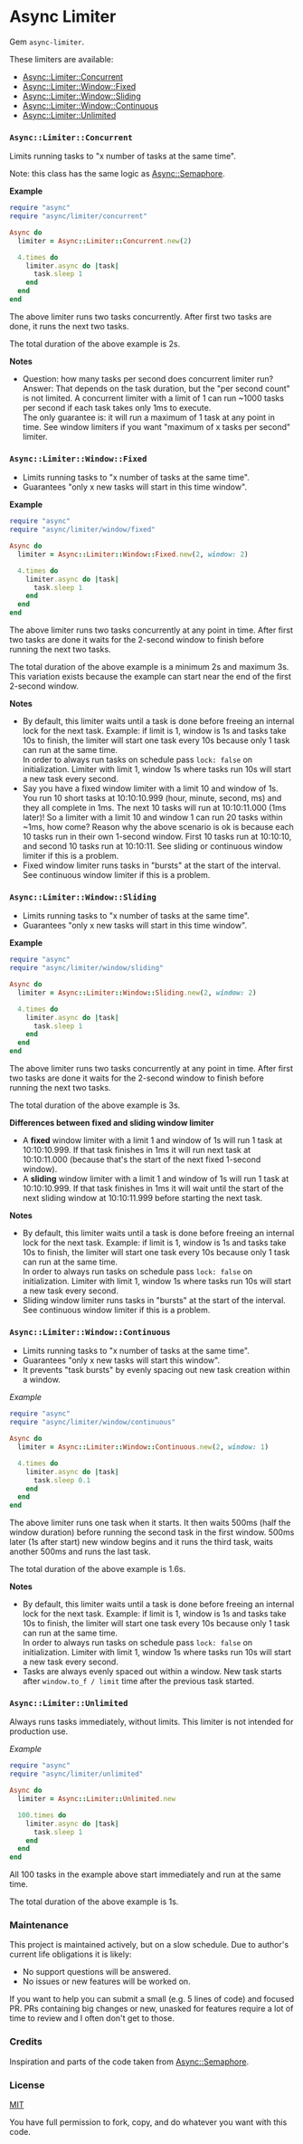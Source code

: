 # Async Limiter

Gem `async-limiter`.

These limiters are available:

- [Async::Limiter::Concurrent](#asynclimiterconcurrent)
- [Async::Limiter::Window::Fixed](#asynclimiterwindowfixed)
- [Async::Limiter::Window::Sliding](#asynclimiterwindowsliding)
- [Async::Limiter::Window::Continuous](#asynclimiterwindowcontinuous)
- [Async::Limiter::Unlimited](#asynclimiterunlimited)

### `Async::Limiter::Concurrent`

Limits running tasks to "x number of tasks at the same time".

Note: this class has the same logic as
[Async::Semaphore](https://github.com/socketry/async).

**Example**

```ruby
require "async"
require "async/limiter/concurrent"

Async do
  limiter = Async::Limiter::Concurrent.new(2)

  4.times do
    limiter.async do |task|
      task.sleep 1
    end
  end
end
```

The above limiter runs two tasks concurrently. After first two tasks are done,
it runs the next two tasks.

The total duration of the above example is 2s.

**Notes**

- Question: how many tasks per second does concurrent limiter run?<br/>
  Answer: That depends on the task duration, but the "per second count" is not
  limited. A concurrent limiter with a limit of 1 can run ~1000 tasks per
  second if each task takes only 1ms to execute.<br/>
  The only guarantee is: it will run a maximum of 1 task at any point in time.
  See window limiters if you want "maximum of x tasks per second" limiter.

### `Async::Limiter::Window::Fixed`

- Limits running tasks to "x number of tasks at the same time".
- Guarantees "only x new tasks will start in this time window".

**Example**

```ruby
require "async"
require "async/limiter/window/fixed"

Async do
  limiter = Async::Limiter::Window::Fixed.new(2, window: 2)

  4.times do
    limiter.async do |task|
      task.sleep 1
    end
  end
end
```

The above limiter runs two tasks concurrently at any point in time. After first
two tasks are done it waits for the 2-second window to finish before running
the next two tasks.

The total duration of the above example is a minimum 2s and maximum 3s.
This variation exists because the example can start near the end of the first
2-second window.

**Notes**

- By default, this limiter waits until a task is done before freeing an
  internal lock for the next task. Example: if limit is 1, window is 1s and
  tasks take 10s to finish, the limiter will start one task every 10s because
  only 1 task can run at the same time.<br/>
  In order to always run tasks on schedule pass `lock: false` on
  initialization. Limiter with limit 1, window 1s where tasks run 10s will
  start a new task every second.
- Say you have a fixed window limiter with a limit 10 and window of 1s.
  You run 10 short tasks at 10:10:10.999 (hour, minute, second, ms) and they
  all complete in 1ms. The next 10 tasks will run at 10:10:11.000 (1ms
  later)!
  So a limiter with a limit 10 and window 1 can run 20 tasks within ~1ms, how
  come? Reason why the above scenario is ok is because each 10 tasks run in
  their own 1-second window. First 10 tasks run at 10:10:10, and second 10
  tasks run at 10:10:11.
  See sliding or continuous window limiter if this is a problem.
- Fixed window limiter runs tasks in "bursts" at the start of the interval.
  See continuous window limiter if this is a problem.

### `Async::Limiter::Window::Sliding`

- Limits running tasks to "x number of tasks at the same time".
- Guarantees "only x new tasks will start in this time window".

**Example**

```ruby
require "async"
require "async/limiter/window/sliding"

Async do
  limiter = Async::Limiter::Window::Sliding.new(2, window: 2)

  4.times do
    limiter.async do |task|
      task.sleep 1
    end
  end
end
```

The above limiter runs two tasks concurrently at any point in time. After first
two tasks are done it waits for the 2-second window to finish before running
the next two tasks.

The total duration of the above example is 3s.

**Differences between fixed and sliding window limiter**

- A **fixed** window limiter with a limit 1 and window of 1s will
  run 1 task at 10:10:10.999. If that task finishes in 1ms it will run next
  task at 10:10:11.000 (because that's the start of the next fixed 1-second
  window).
- A **sliding** window limiter with a limit 1 and window of 1s will
  run 1 task at 10:10:10.999. If that task finishes in 1ms it will wait until
  the start of the next sliding window at 10:10:11.999 before starting the next
  task.

**Notes**

- By default, this limiter waits until a task is done before freeing an
  internal lock for the next task. Example: if limit is 1, window is 1s and
  tasks take 10s to finish, the limiter will start one task every 10s because
  only 1 task can run at the same time.<br/>
  In order to always run tasks on schedule pass `lock: false` on
  initialization. Limiter with limit 1, window 1s where tasks run 10s will
  start a new task every second.
- Sliding window limiter runs tasks in "bursts" at the start of the interval.
  See continuous window limiter if this is a problem.

### `Async::Limiter::Window::Continuous`

- Limits running tasks to "x number of tasks at the same time".
- Guarantees "only x new tasks will start this window".
- It prevents "task bursts" by evenly spacing out new task creation within a
  window.

*Example*

```ruby
require "async"
require "async/limiter/window/continuous"

Async do
  limiter = Async::Limiter::Window::Continuous.new(2, window: 1)

  4.times do
    limiter.async do |task|
      task.sleep 0.1
    end
  end
end
```

The above limiter runs one task when it starts. It then waits 500ms (half the
window duration) before running the second task in the first window.
500ms later (1s after start) new window begins and it runs the third task,
waits another 500ms and runs the last task.

The total duration of the above example is 1.6s.

**Notes**

- By default, this limiter waits until a task is done before freeing an
  internal lock for the next task. Example: if limit is 1, window is 1s and
  tasks take 10s to finish, the limiter will start one task every 10s because
  only 1 task can run at the same time.<br/>
  In order to always run tasks on schedule pass `lock: false` on
  initialization. Limiter with limit 1, window 1s where tasks run 10s will
  start a new task every second.
- Tasks are always evenly spaced out within a window. New task starts after
  `window.to_f / limit` time after the previous task started.

### `Async::Limiter::Unlimited`

Always runs tasks immediately, without limits.
This limiter is not intended for production use.

*Example*

```ruby
require "async"
require "async/limiter/unlimited"

Async do
  limiter = Async::Limiter::Unlimited.new

  100.times do
    limiter.async do |task|
      task.sleep 1
    end
  end
end
```

All 100 tasks in the example above start immediately and run at the same time.

The total duration of the above example is 1s.

### Maintenance

This project is maintained actively, but on a slow schedule. Due to author's
current life obligations it is likely:

- No support questions will be answered.
- No issues or new features will be worked on.

If you want to help you can submit a small (e.g. 5 lines of code) and focused
PR. PRs containing big changes or new, unasked for features require a lot
of time to review and I often don't get to those.

### Credits

Inspiration and parts of the code taken from
[Async::Semaphore](https://github.com/socketry/async).

### License

[MIT](LICENSE)

You have full permission to fork, copy, and do whatever you want with this code.
